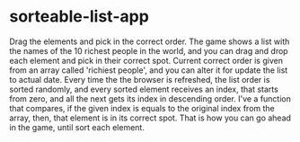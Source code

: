 # sorteable-list-app
Drag the elements and pick in the correct order.
The game shows a list with the names of the 10 richest people in the world, and you can drag and drop each element and pick in their correct spot.
Current correct order is given from an array called 'richiest people', and you can alter it for update the list to actual date.
Every time the the browser is refreshed, the list order is sorted randomly, and every sorted element receives an index, that starts from zero, and all the next gets its index in descending order.
I've a function that compares, if the given index is equals to the original index from the array, then, that element is in its correct spot. That is how you can go ahead in the game, until sort each element.
